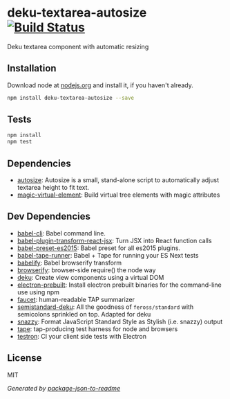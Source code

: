 # deku-textarea-autosize [![Build Status](https://travis-ci.org/micnews/deku-textarea-autosize.png?branch=master)](https://travis-ci.org/micnews/deku-textarea-autosize)

Deku textarea component with automatic resizing

## Installation

Download node at [nodejs.org](http://nodejs.org) and install it, if you haven't already.

```sh
npm install deku-textarea-autosize --save
```


## Tests

```sh
npm install
npm test
```

## Dependencies

- [autosize](https://github.com/jackmoore/autosize): Autosize is a small, stand-alone script to automatically adjust textarea height to fit text.
- [magic-virtual-element](https://github.com/dekujs/magic-virtual-element): Build virtual tree elements with magic attributes

## Dev Dependencies

- [babel-cli](https://github.com/babel/babel/tree/master/packages): Babel command line.
- [babel-plugin-transform-react-jsx](https://github.com/babel/babel/tree/master/packages): Turn JSX into React function calls
- [babel-preset-es2015](https://github.com/babel/babel/tree/master/packages): Babel preset for all es2015 plugins.
- [babel-tape-runner](https://github.com/wavded/babel-tape-runner): Babel + Tape for running your ES Next tests
- [babelify](https://github.com/babel/babelify): Babel browserify transform
- [browserify](https://github.com/substack/node-browserify): browser-side require() the node way
- [deku](https://github.com/dekujs/deku): Create view components using a virtual DOM
- [electron-prebuilt](https://github.com/electron-userland/electron-prebuilt): Install electron prebuilt binaries for the command-line use using npm
- [faucet](https://github.com/substack/faucet): human-readable TAP summarizer
- [semistandard-deku](https://github.com/micnews/semistandard-deku): All the goodness of `feross/standard` with semicolons sprinkled on top. Adapted for deku
- [snazzy](https://github.com/feross/snazzy): Format JavaScript Standard Style as Stylish (i.e. snazzy) output
- [tape](https://github.com/substack/tape): tap-producing test harness for node and browsers
- [testron](https://github.com/shama/testron): CI your client side tests with Electron


## License

MIT

_Generated by [package-json-to-readme](https://github.com/zeke/package-json-to-readme)_
